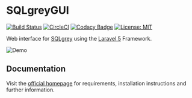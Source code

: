SQLgreyGUI
==========

[![Build Status](https://travis-ci.org/lbausch/SQLgreyGUI.svg?branch=master)](https://travis-ci.org/lbausch/SQLgreyGUI)
[![CircleCI](https://circleci.com/gh/lbausch/SQLgreyGUI/tree/master.svg?style=shield&circle-token=a1aa5f540878177c22252802a2725e2ed93e6d43)](https://circleci.com/gh/lbausch/SQLgreyGUI/tree/master)
[![Codacy Badge](https://api.codacy.com/project/badge/Grade/88a59ccb64a24a8480a13313cb37599a)](https://www.codacy.com/app/lbausch/SQLgreyGUI?utm_source=github.com&amp;utm_medium=referral&amp;utm_content=lbausch/SQLgreyGUI&amp;utm_campaign=Badge_Grade)
[![License: MIT](https://img.shields.io/badge/License-MIT-green.svg)](https://opensource.org/licenses/MIT)

Web interface for [SQLgrey](http://sqlgrey.sourceforge.net/) using the [Laravel 5](https://laravel.com/) Framework.


![Demo](docs/demo.gif?raw=true "Demo")


## Documentation
Visit the [official homepage](https://lbausch.github.io/SQLgreyGUI/) for requirements, installation instructions and further information.


